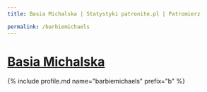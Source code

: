```yaml
---
title: Basia Michalska | Statystyki patronite.pl | Patromierz

permalink: /barbiemichaels
---
```


# [Basia Michalska](https://patronite.pl/barbiemichaels)

{% include profile.md name="barbiemichaels" prefix="b" %}
